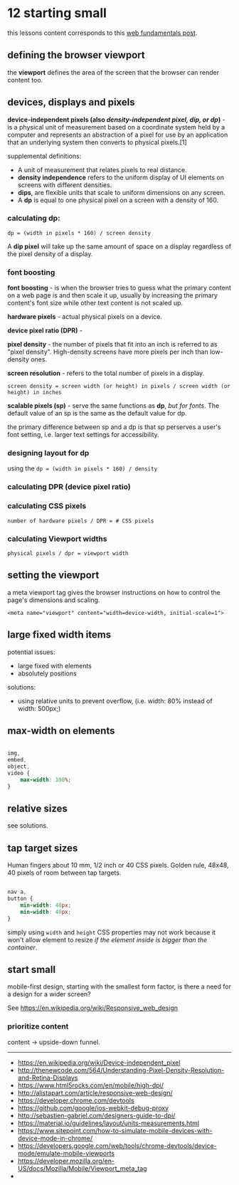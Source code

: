 
# 12 starting small

this lessons content corresponds to this [web fundamentals post](https://developers.google.com/web/fundamentals/design-and-ux/responsive/).

## defining the browser viewport

the __viewport__ defines the area of the screen that the browser can render content too.


## devices, displays and pixels

__device-independent pixels (also _density-independent pixel, dip, or dp_)__ - is a physical unit of measurement based on a coordinate system held by a computer and represents an abstraction of a pixel for use by an application that an underlying system then converts to physical pixels.[1]

supplemental definitions:

- A unit of measurement that relates pixels to real distance.
- __density independence__ refers to the uniform display of UI elements on screens with different densities.
- __dips__, are flexible units that scale to uniform dimensions on any screen.
- A __dp__ is equal to one physical pixel on a screen with a density of 160.

### calculating dp:

`dp = (width in pixels * 160) / screen density`

A __dip pixel__ will take up the same amount of space on a display regardless of the pixel density of a display.

### font boosting

__font boosting__ - is when the browser tries to guess what the primary content on a web page is and then scale it up, usually by increasing the primary content's font size while other text content is not scaled up.

__hardware pixels__ - actual physical pixels on a device.

__device pixel ratio (DPR)__ - 

__pixel density__ - the number of pixels that fit into an inch is referred to as "pixel density". High-density screens have more pixels per inch than low-density ones.

__screen resolution__ - refers to the total number of pixels in a display.

`screen density = screen width (or height) in pixels / screen width (or height) in inches`

__scalable pixels (sp)__ - serve the same functions as __dp__, _but for fonts_. The default value of an sp is the same as the default value for dp.

the primary difference between sp and a dp is that sp perserves a user's font setting, i.e. larger text settings for accessibility.

### designing layout for dp

using the `dp = (width in pixels * 160) / density`

### calculating DPR (device pixel ratio)

### calculating CSS pixels

`number of hardware pixels / DPR = # CSS pixels`


### calculating Viewport widths

`physical pixels / dpr = viewport width`

## setting the viewport

a meta viewport tag gives the browser instructions on how to control the page's dimensions and scaling.

`<meta name="viewport" content="width=device-width, initial-scale=1">`

## large fixed width items

potential issues:

- large fixed with elements
- absolutely positions

solutions:

- using relative units to prevent overflow, (i.e. width: 80% instead of width: 500px;)


## max-width on elements

```css

img,
embed,
object,
video {
    max-width: 100%;
}

```


## relative sizes

see solutions.

## tap target sizes

Human fingers about 10 mm, 1/2 inch or 40 CSS pixels. Golden rule, 48x48, 40 pixels of room between tap targets.

```css

nav a,
button {
    min-width: 48px;
    min-width: 48px;
}

```

simply using `width` and `height` CSS properties may not work because it won't allow element to resize _if the element inside is bigger than the container_.

## start small

mobile-first design, starting with the smallest form factor, is there a need for a design for a wider screen?

See https://en.wikipedia.org/wiki/Responsive_web_design

### prioritize content

content -> upside-down funnel.



---

- https://en.wikipedia.org/wiki/Device-independent_pixel
- http://thenewcode.com/564/Understanding-Pixel-Density-Resolution-and-Retina-Displays
- https://www.html5rocks.com/en/mobile/high-dpi/
- http://alistapart.com/article/responsive-web-design/
- https://developer.chrome.com/devtools
- https://github.com/google/ios-webkit-debug-proxy
- http://sebastien-gabriel.com/designers-guide-to-dpi/
- https://material.io/guidelines/layout/units-measurements.html
- https://www.sitepoint.com/how-to-simulate-mobile-devices-with-device-mode-in-chrome/
- https://developers.google.com/web/tools/chrome-devtools/device-mode/emulate-mobile-viewports
- https://developer.mozilla.org/en-US/docs/Mozilla/Mobile/Viewport_meta_tag
- 
